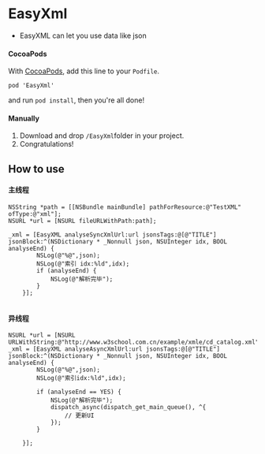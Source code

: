 EasyXml
================
* EasyXML can let you use data like json


#### CocoaPods

With [CocoaPods](http://cocoapods.org/), add this line to your `Podfile`.

```
pod 'EasyXml'
```

and run `pod install`, then you're all done!

#### Manually
1. Download and drop ```/EasyXml```folder in your project.  
2. Congratulations! 

## How to use

#### 主线程

```
NSString *path = [[NSBundle mainBundle] pathForResource:@"TestXML" ofType:@"xml"];
NSURL *url = [NSURL fileURLWithPath:path];
    
_xml = [EasyXML analyseSyncXmlUrl:url jsonsTags:@[@"TITLE"] jsonBlock:^(NSDictionary * _Nonnull json, NSUInteger idx, BOOL analyseEnd) {
        NSLog(@"%@",json);
        NSLog(@"索引 idx:%ld",idx);
        if (analyseEnd) {
            NSLog(@"解析完毕");
        }
    }];
   
```

#### 异线程 

```
NSURL *url = [NSURL URLWithString:@"http://www.w3school.com.cn/example/xmle/cd_catalog.xml"];
_xml = [EasyXML analyseAsyncXmlUrl:url jsonsTags:@[@"TITLE"] jsonBlock:^(NSDictionary * _Nonnull json, NSUInteger idx, BOOL analyseEnd) {
        NSLog(@"%@",json);
        NSLog(@"索引idx:%ld",idx);
        
        if (analyseEnd == YES) {
            NSLog(@"解析完毕");
            dispatch_async(dispatch_get_main_queue(), ^{
                // 更新UI
            });
        }

    }];

```

